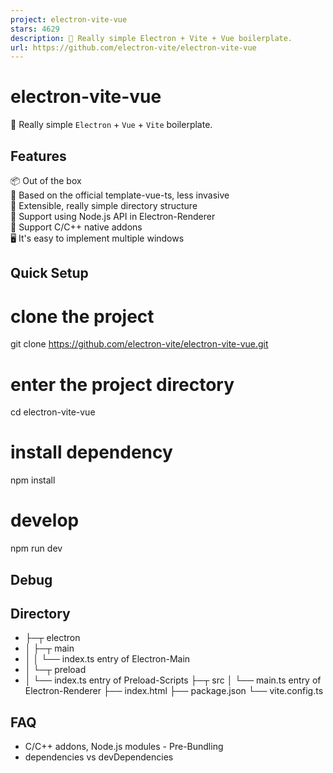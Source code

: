 ```yaml
---
project: electron-vite-vue
stars: 4629
description: 🥳 Really simple Electron + Vite + Vue boilerplate.
url: https://github.com/electron-vite/electron-vite-vue
---
```


electron-vite-vue
=================

🥳 Really simple `Electron` + `Vue` + `Vite` boilerplate.

Features
--------

📦 Out of the box  
🎯 Based on the official template-vue-ts, less invasive  
🌱 Extensible, really simple directory structure  
💪 Support using Node.js API in Electron-Renderer  
🔩 Support C/C++ native addons  
🖥 It's easy to implement multiple windows

Quick Setup
-----------

# clone the project
git clone https://github.com/electron-vite/electron-vite-vue.git

# enter the project directory
cd electron-vite-vue

# install dependency
npm install

# develop
npm run dev

Debug
-----

Directory
---------

+ ├─┬ electron
+ │ ├─┬ main
+ │ │ └── index.ts    entry of Electron-Main
+ │ └─┬ preload
+ │   └── index.ts    entry of Preload-Scripts
  ├─┬ src
  │ └── main.ts       entry of Electron-Renderer
  ├── index.html
  ├── package.json
  └── vite.config.ts

FAQ
---

-   C/C++ addons, Node.js modules - Pre-Bundling
-   dependencies vs devDependencies
